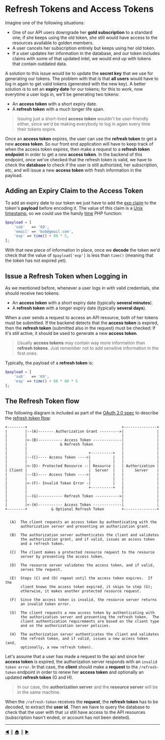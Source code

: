 # Refresh Tokens and Access Tokens
Imagine one of the following situations:

* One of our API users downgrade her **gold subscription** to a standard one; if she keeps using the old token, she still would have access to the resources available to golden members.
* A user cancels her subscription entirely but keeps using her old token.
* If a user updates her information in the database, and our token includes claims with some of that updated intel, we would end up with tokens that contain outdated data.

A solution to this issue would be to update the **secret key** that we use for generating our tokens. The problem with that is that **all users** would have to log in again to get valid tokens (generated with the new key). A better solution is to set an **expiry date** for our tokens; for this to work, now everytime a user logs in, we'll be generating two tokens:

* An **access token** with a short expiry date.
* A **refresh token** with a much longer life span.

> Issuing just a short-lived **access token** wouldn't be user-friendly either, since we'd be making everybody to log in again every time their tokens expire.

Once an **access token** expires, the user can use the **refresh token** to get a new **access token**. So our front end application will have to keep track of when the access token expires, then make a request to a **refresh token endpoint** in order to get a new **access token**. In the backend of this endpoint, once we've checked that the refresh token is valid, we have to check the **database** to check if the user is still authorized, her subscription, etc, and will issue a new **access token** with fresh information in the payload.

## Adding an Expiry Claim to the Access Token
To add an expiry date to our token we just have to add the [exp claim](https://datatracker.ietf.org/doc/html/rfc7519#section-4.1.4) to the token's **payload** before encoding it. The value of this claim is a [Unix timestamp](https://en.wikipedia.org/wiki/Unix_time), so we could use the handy [time](https://www.php.net/manual/en/function.time.php) PHP function:
```php
$payload = [
    'sub'   => '69',
    'email' => 'bob@gmail.com',
    'exp' => time() + 60 * 5,
];
```

With that new piece of information in place, once we **decode** the token we'd check that the value of `$payload['exp']` is less than `time()` (meaning that the token has not expired yet).

## Issue a Refresh Token when Logging in
As we mentioned before, whenever a user logs in with valid credentials, she should receive two tokens:

* An **access token** with a short expiry date (typically **several minutes**). 
* A **refresh token** with a longer expiry date (typically **several days**).

When a user sends a request to access an API resource, both of her tokens must be submitted. If the backend detects that the **access token** is expired, then the **refresh token** (submitted also in the request) must be checked: If it's still active, it should be used to generate a new **access token**.

> Usually **access tokens** may contain way more information than **refresh tokens**. Just remember not to add sensitive information in the first ones.

Typically, the payload of a **refresh token** is:
```php
$payload = [
    'sub'   => '69',
    'exp' => time() + 60 * 60 * 5
];
```

## The Refresh Token flow
The following diagram is included as part of the [OAuth 2.0 spec](https://datatracker.ietf.org/doc/html/rfc6749) to describe the [refresh token flow](https://datatracker.ietf.org/doc/html/rfc6749#section-1.5):

```
+--------+                                           +---------------+
|        |--(A)------- Authorization Grant --------->|               |
|        |                                           |               |
|        |<-(B)----------- Access Token -------------|               |
|        |               & Refresh Token             |               |
|        |                                           |               |
|        |                            +----------+   |               |
|        |--(C)---- Access Token ---->|          |   |               |
|        |                            |          |   |               |
|        |<-(D)- Protected Resource --| Resource |   | Authorization |
| Client |                            |  Server  |   |     Server    |
|        |--(E)---- Access Token ---->|          |   |               |
|        |                            |          |   |               |
|        |<-(F)- Invalid Token Error -|          |   |               |
|        |                            +----------+   |               |
|        |                                           |               |
|        |--(G)----------- Refresh Token ----------->|               |
|        |                                           |               |
|        |<-(H)----------- Access Token -------------|               |
+--------+           & Optional Refresh Token        +---------------+
  
  
  (A)  The client requests an access token by authenticating with the
       authorization server and presenting an authorization grant.
  
  (B)  The authorization server authenticates the client and validates
       the authorization grant, and if valid, issues an access token
       and a refresh token.
  
  (C)  The client makes a protected resource request to the resource
       server by presenting the access token.
  
  (D)  The resource server validates the access token, and if valid,
       serves the request.
  
  (E)  Steps (C) and (D) repeat until the access token expires.  If the
       client knows the access token expired, it skips to step (G);
       otherwise, it makes another protected resource request.
  
  (F)  Since the access token is invalid, the resource server returns
       an invalid token error.
  
  (G)  The client requests a new access token by authenticating with
       the authorization server and presenting the refresh token.  The
       client authentication requirements are based on the client type
       and on the authorization server policies.
  
  (H)  The authorization server authenticates the client and validates
       the refresh token, and if valid, issues a new access token (and,
       optionally, a new refresh token).

```

Let's assume that a user has made a request to the api and since her **access token** is expired, the authorization server responds with an `invalid token error`. In that case, the **client** should make a **request** to the `/refresh-token` endpoint in order to renew her **access token** and optionally an updated **refresh token** (G and H).

> In our case, the **authorization server** and the **resource server** will be in the same machine.

When the `/refresh-token` receives the **request**, the **refresh token** has to be decoded, to extract the **user id**. Then we have to query the database to check that the user with that `id` still have access to the API resources (subscription hasn't ended, or account has not been deleted).


---
[:arrow_backward:][back] ║ [:house:][home] ║ [:arrow_forward:][next]

<!-- navigation -->
[home]: ../../README.md
[back]: ./cooking_tokens.md
[next]: ./token_rotation.md